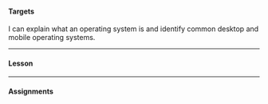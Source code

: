 #### Targets

I can explain what an operating system is and identify common desktop and mobile operating systems.





---
#### Lesson

---
#### Assignments
